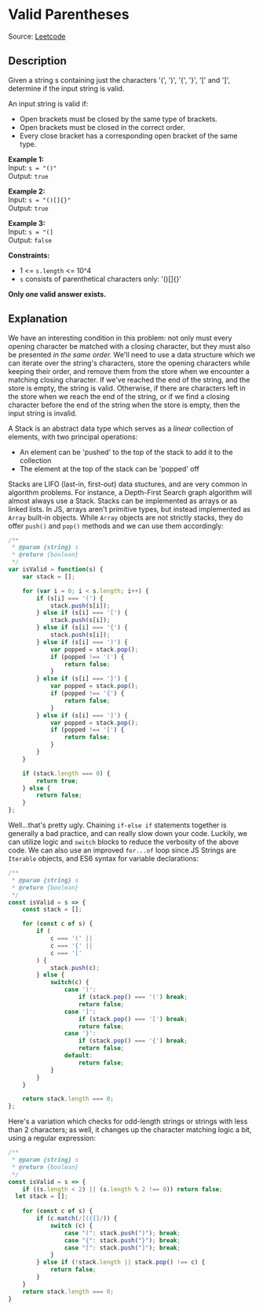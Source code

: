 # Valid Parentheses
Source: [Leetcode](https://leetcode.com/problems/valid-parentheses/)
## Description
Given a string s containing just the characters '(', ')', '{', '}', '[' and ']', determine if the input string is valid.

An input string is valid if:
- Open brackets must be closed by the same type of brackets.
- Open brackets must be closed in the correct order.
- Every close bracket has a corresponding open bracket of the same type.


**Example 1:**  
Input: `s = "()"`  
Output: `true`

**Example 2:**  
Input: `s = "()[]{}"`  
Output: `true`

**Example 3:**  
Input: `s = "(]`  
Output: `false`

**Constraints:**
- 1 <= `s.length` <= 10^4
- `s` consists of parenthetical characters only: '()[]{}'

**Only one valid answer exists.**

## Explanation
We have an interesting condition in this problem: not only must every opening character be matched with a closing character, but they must also be presented *in the same order.* We'll need to use a data structure which we can iterate over the string's characters, store the opening characters while keeping their order, and remove them from the store when we encounter a matching closing character. If we've reached the end of the string, and the store is empty, the string is valid. Otherwise, if there are characters left in the store when we reach the end of the string, or if we find a closing character before the end of the string when the store is empty, then the input string is invalid.

A Stack is an abstract data type which serves as a *linear* collection of elements, with two principal operations:
- An element can be 'pushed' to the top of the stack to add it to the collection
- The element at the top of the stack can be 'popped' off

Stacks are LIFO (last-in, first-out) data stuctures, and are very common in algorithm problems. For instance, a Depth-First Search graph algorithm will almost always use a Stack. Stacks can be implemented as arrays or as linked lists. In JS, arrays aren't primitive types, but instead implemented as `Array` built-in objects. While `Array` objects are not strictly stacks, they do offer `push()` and `pop()` methods and we can use them accordingly:

```javascript
/**
 * @param {string} s
 * @return {boolean}
 */
var isValid = function(s) {
	var stack = [];

	for (var i = 0; i < s.length; i++) {
		if (s[i] === '(') {
			stack.push(s[i]);
		} else if (s[i] === '[') {
			stack.push(s[i]);
		} else if (s[i] === '{') {
			stack.push(s[i]);
		} else if (s[i] === ')') {
			var popped = stack.pop();
			if (popped !== '(') {
				return false;
			}
		} else if (s[i] === '}') {
			var popped = stack.pop();
			if (popped !== '{') {
				return false;
			}
		} else if (s[i] === ']') {
			var popped = stack.pop();
			if (popped !== '[') {
				return false;
			}
		}
	}

	if (stack.length === 0) {
		return true;
	} else {
		return false;
	}
};
```

Well...that's pretty ugly. Chaining `if-else if` statements together is generally a bad practice, and can really slow down your code. Luckily, we can utilize logic and `switch` blocks to reduce the verbosity of the above code. We can also use an improved `for...of` loop since JS Strings are `Iterable` objects, and ES6 syntax for variable declarations:

```javascript
/**
 * @param {string} s
 * @return {boolean}
 */
const isValid = s => {
	const stack = [];

	for (const c of s) {
		if (
			c === '(' || 
			c === '{' ||
			c === '['
		) {
			stack.push(c);
		} else {
			switch(c) {
				case ')':
					if (stack.pop() === '(') break;
					return false;
				case ']':
					if (stack.pop() === '[') break;
					return false;
				case '}':
					if (stack.pop() === '{') break;
					return false;
				default:
					return false;
			}
		}
	}

	return stack.length === 0;
};
```

Here's a variation which checks for odd-length strings or strings with less than 2 characters; as well, it changes up the character matching logic a bit, using a regular expression:

```javascript
/**
 * @param {string} s
 * @return {boolean}
 */
const isValid = s => {
	if ((s.length < 2) || (s.length % 2 !== 0)) return false;
  let stack = [];
    
	for (const c of s) {
		if (c.match(/[({[]/)) {
			switch (c) {
				case "(": stack.push(")"); break;
				case "{": stack.push("}"); break;
				case "[": stack.push("]"); break;
			}
		} else if (!stack.length || stack.pop() !== c) {
			return false;
		}
	}
	return stack.length === 0;
}
```